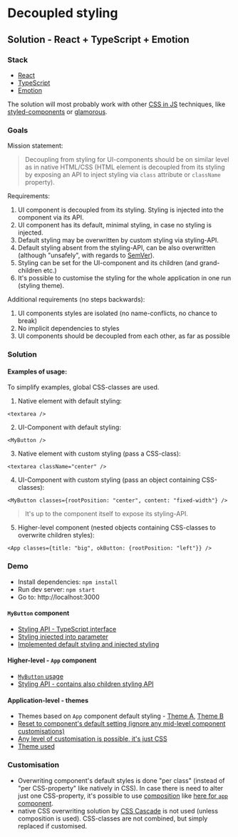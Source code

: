 # Decoupled styling

## Solution - React + TypeScript + Emotion

### Stack

- [React](https://github.com/facebook/react)
- [TypeScript](https://github.com/Microsoft/TypeScript)
- [Emotion](https://github.com/emotion-js/emotion)

The solution will most probably work with other [CSS in JS](https://github.com/MicheleBertoli/css-in-js#features) techniques, like [styled-components](https://github.com/styled-components/styled-components) or [glamorous](https://github.com/paypal/glamorous).

### Goals

Mission statement:

> Decoupling from styling for UI-components should be on similar level as in native HTML/CSS (HTML element is decoupled from its styling by exposing an API to inject styling via `class` attribute or `className` property).

Requirements:

1.  UI component is decoupled from its styling. Styling is injected into the component via its API.
2.  UI component has its default, minimal styling, in case no styling is injected.
3.  Default styling may be overwritten by custom styling via styling-API.
4.  Default styling absent from the styling-API, can be also overwritten (although "unsafely", with regards to [SemVer](https://semver.org/)).
5.  Styling can be set for the UI-component and its children (and grand-children etc.)
6.  It's possible to customise the styling for the whole application in one run (styling theme).

Additional requirements (no steps backwards):

1.  UI components styles are isolated (no name-conflicts, no chance to break)
2.  No implicit dependencies to styles
3.  UI components should be decoupled from each other, as far as possible

### Solution

#### Examples of usage:

To simplify examples, global CSS-classes are used.

1.  Native element with default styling:

```tsx
<textarea />
```

2.  UI-Component with default styling:

```tsx
<MyButton />
```

3.  Native element with custom styling (pass a CSS-class):

```tsx
<textarea className="center" />
```

4.  UI-Component with custom styling (pass an object containing CSS-classes):

```tsx
<MyButton classes={rootPosition: "center", content: "fixed-width"} />
```

> It's up to the component itself to expose its styling-API.

5.  Higher-level component (nested objects containing CSS-classes to overwrite children styles):

```tsx
<App classes={title: "big", okButton: {rootPosition: "left"}} />
```

### Demo

- Install dependencies: `npm install`
- Run dev server: `npm start`
- Go to: http://localhost:3000

#### `MyButton` component

- [Styling API - TypeScript interface](https://github.com/mrac/decoupled-styling-css-in-js/blob/master/src/my-button/my-button-style.ts#L3)
- [Styling injected into parameter](https://github.com/mrac/decoupled-styling-css-in-js/blob/master/src/my-button/my-button.tsx#L6)
- [Implemented default styling and injected styling](https://github.com/mrac/decoupled-styling-css-in-js/blob/master/src/my-button/my-button.tsx#L15)

#### Higher-level - `App` component

- [`MyButton` usage](https://github.com/mrac/decoupled-styling-css-in-js/blob/master/src/app/app.tsx#L26)
- [Styling API - contains also children styling API](https://github.com/mrac/decoupled-styling-css-in-js/blob/master/src/app/app-style.ts#L10)

#### Application-level - themes

- Themes based on `App` component default styling - [Theme A](https://github.com/mrac/decoupled-styling-css-in-js/blob/master/src/themes/theme-a.ts), [Theme B](https://github.com/mrac/decoupled-styling-css-in-js/blob/master/src/themes/theme-b.ts)
- [Reset to component's default setting (ignore any mid-level component customisations)](https://github.com/mrac/decoupled-styling-css-in-js/blob/master/src/themes/theme-b.ts#L5)
- [Any level of customisation is possible, it's just CSS](https://github.com/mrac/decoupled-styling-css-in-js/blob/master/src/themes/theme-b.ts#L18)
- [Theme used](https://github.com/mrac/decoupled-styling-css-in-js/blob/master/src/index.tsx#L22)

### Customisation

- Overwriting component's default styles is done "per class" (instead of "per CSS-property" like natively in CSS). In case there is need to alter just one CSS-property, it's possible to use [composition](https://emotion.sh/docs/composition) like [here for `app` component](https://github.com/mrac/decoupled-styling-css-in-js/blob/master/src/themes/theme-a.ts#L22).
- native CSS overwriting solution by [CSS Cascade](https://developer.mozilla.org/en-US/docs/Web/CSS/Cascade) is not used (unless composition is used). CSS-classes are not combined, but simply replaced if customised.
